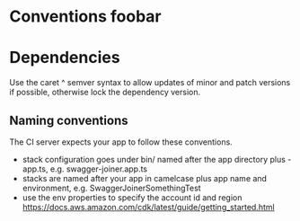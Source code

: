 # Conventions foobar

# Dependencies

Use the caret ^ semver syntax to allow updates of minor and patch versions if
possible, otherwise lock the dependency version.

## Naming conventions

The CI server expects your app to follow these conventions.

- stack configuration goes under bin/ named after the app directory plus
  -app.ts, e.g. swagger-joiner.app.ts
- stacks are named after your app in camelcase plus app name and environment,
  e.g. SwaggerJoinerSomethingTest
- use the env properties to specify the account id and region
  https://docs.aws.amazon.com/cdk/latest/guide/getting_started.html
